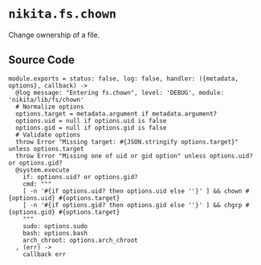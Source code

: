 
# `nikita.fs.chown`

Change ownership of a file.

## Source Code

    module.exports = status: false, log: false, handler: ({metadata, options}, callback) ->
      @log message: "Entering fs.chown", level: 'DEBUG', module: 'nikita/lib/fs/chown'
      # Normalize options
      options.target = metadata.argument if metadata.argument?
      options.uid = null if options.uid is false
      options.gid = null if options.gid is false
      # Validate options
      throw Error "Missing target: #{JSON.stringify options.target}" unless options.target
      throw Error "Missing one of uid or gid option" unless options.uid? or options.gid?
      @system.execute
        if: options.uid? or options.gid?
        cmd: """
        [ -n '#{if options.uid? then options.uid else ''}' ] && chown #{options.uid} #{options.target}
        [ -n '#{if options.gid? then options.gid else ''}' ] && chgrp #{options.gid} #{options.target}
        """
        sudo: options.sudo
        bash: options.bash
        arch_chroot: options.arch_chroot
      , (err) ->
        callback err
